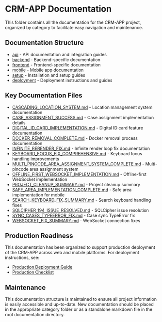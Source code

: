 # CRM-APP Documentation

This folder contains all the documentation for the CRM-APP project, organized by category to facilitate easy navigation and maintenance.

## Documentation Structure

- [api](api/) - API documentation and integration guides
- [backend](backend/) - Backend-specific documentation
- [frontend](frontend/) - Frontend-specific documentation
- [mobile](mobile/) - Mobile app documentation
- [setup](setup/) - Installation and setup guides
- [deployment](deployment/) - Deployment instructions and guides

## Key Documentation Files

- [CASCADING_LOCATION_SYSTEM.md](CASCADING_LOCATION_SYSTEM.md) - Location management system documentation
- [CASE_ASSIGNMENT_SUCCESS.md](CASE_ASSIGNMENT_SUCCESS.md) - Case assignment implementation details
- [DIGITAL_ID_CARD_IMPLEMENTATION.md](DIGITAL_ID_CARD_IMPLEMENTATION.md) - Digital ID card feature documentation
- [DOCKER_REMOVAL_COMPLETE.md](DOCKER_REMOVAL_COMPLETE.md) - Docker removal process documentation
- [INFINITE_RERENDER_FIX.md](INFINITE_RERENDER_FIX.md) - Infinite render loop fix documentation
- [KEYBOARD_FOCUS_FIX_COMPREHENSIVE.md](KEYBOARD_FOCUS_FIX_COMPREHENSIVE.md) - Keyboard focus handling improvements
- [MULTI_PINCODE_AREA_ASSIGNMENT_SYSTEM_COMPLETE.md](MULTI_PINCODE_AREA_ASSIGNMENT_SYSTEM_COMPLETE.md) - Multi-pincode area assignment system
- [OFFLINE_FIRST_WEBSOCKET_IMPLEMENTATION.md](OFFLINE_FIRST_WEBSOCKET_IMPLEMENTATION.md) - Offline-first WebSocket implementation
- [PROJECT_CLEANUP_SUMMARY.md](PROJECT_CLEANUP_SUMMARY.md) - Project cleanup summary
- [SAFE_AREA_IMPLEMENTATION_COMPLETE.md](SAFE_AREA_IMPLEMENTATION_COMPLETE.md) - Safe area implementation for mobile
- [SEARCH_KEYBOARD_FIX_SUMMARY.md](SEARCH_KEYBOARD_FIX_SUMMARY.md) - Search keyboard handling fixes
- [SQLCIPHER_194_ISSUE_RESOLVED.md](SQLCIPHER_194_ISSUE_RESOLVED.md) - SQLCipher issue resolution
- [SYNC_CASES_TYPEERROR_FIX.md](SYNC_CASES_TYPEERROR_FIX.md) - Case sync TypeError fix
- [WEBSOCKET_FIX_SUMMARY.md](WEBSOCKET_FIX_SUMMARY.md) - WebSocket connection fixes

## Production Readiness

This documentation has been organized to support production deployment of the CRM-APP across web and mobile platforms. For deployment instructions, see:

- [Production Deployment Guide](deployment/PRODUCTION_DEPLOYMENT_GUIDE.md)
- [Production Checklist](deployment/PRODUCTION_CHECKLIST.md)

## Maintenance

This documentation structure is maintained to ensure all project information is easily accessible and up-to-date. New documentation should be placed in the appropriate category folder or as a standalone markdown file in the root documentation directory.